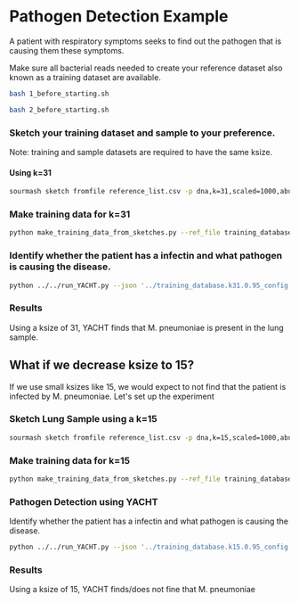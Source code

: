 # Pathogen Detection Example
A patient with respiratory symptoms seeks to find out the pathogen that is causing them these symptoms.

Make sure all bacterial reads needed to create your reference dataset also known as a training dataset are available.
```bash
bash 1_before_starting.sh
```
```bash
bash 2_before_starting.sh
```

### Sketch your training dataset and sample to your preference.
Note: training and sample datasets are required to have the same ksize.

#### Using k=31
```bash
sourmash sketch fromfile reference_list.csv -p dna,k=31,scaled=1000,abund -o training_database.k31.sig.zip
```
### Make training data for k=31
```bash
python make_training_data_from_sketches.py --ref_file training_database.k31.sig.zip --ksize 31 --num_threads 32 --ani_thresh 0.95 --prefix 'training_database.k31.0.95' --outdir ./
```

### Identify whether the patient has a infectin and what pathogen is causing the disease.
```bash
python ../../run_YACHT.py --json '../training_database.k31.0.95_config.json' --sample_file 'lung_sample.k31.sig.zip' --significance 0.99 --min_coverage 1 0.5 0.1 0.05 0.01 --outdir './'
```

### Results
Using a ksize of 31, YACHT finds that M. pneumoniae is present in the lung sample.

## What if we decrease ksize to 15?
If we use small ksizes like 15, we would expect to not find that the patient is infected by M. pneumoniae. Let's set up the experiment

### Sketch Lung Sample using a k=15
```bash
sourmash sketch fromfile reference_list.csv -p dna,k=15,scaled=1000,abund -o training_database.k15.sig.zip
```
### Make training data for k=15
```bash
python make_training_data_from_sketches.py --ref_file training_database.k15.sig.zip --ksize 15 --num_threads 32 --ani_thresh 0.95 --prefix 'training_database.k15.0.95' --outdir ./
```
### Pathogen Detection using YACHT
Identify whether the patient has a infectin and what pathogen is causing the disease.
```bash
python ../../run_YACHT.py --json '../training_database.k15.0.95_config.json' --sample_file 'lung_sample.k15.sig.zip' --significance 0.99 --min_coverage 1 0.5 0.1 0.05 0.01 --outdir './'
```
### Results
Using a ksize of 15, YACHT finds/does not fine that M. pneumoniae